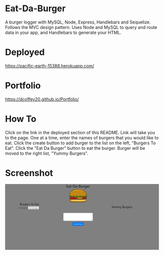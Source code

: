 # Eat-Da-Burger

A burger logger with MySQL, Node, Express, Handlebars and Sequelize. Follows the MVC design pattern. Uses Node and MySQL to query and route data in your app, and Handlebars to generate your HTML.

# Deployed

https://pacific-earth-15388.herokuapp.com/

# Portfolio

https://dcoffey20.github.io/Portfolio/

# How To

Click on the link in the deployed section of this README. Link will take you to the page. One at a time, enter the names of burgers that you would like to eat. Click the create button to add burger to the list on the left, "Burgers To Eat". Click the "Eat Da Burger" button to eat the burger. Burger will be moved to the right list, "Yummy Burgers".

# Screenshot

![Eat-Da-Burger](./public/assets/Screenshot.PNG "App Demo Picture")
